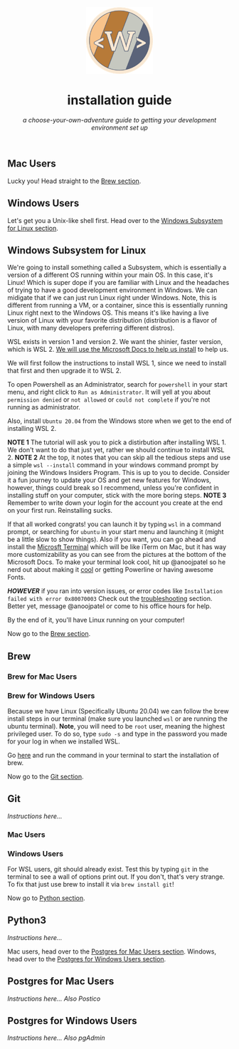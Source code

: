 <p align="center">
<img src="https://github.com/TheWITProject/installation_guide/blob/main/wit-button.png?raw=true" alt="" height="150" width="150"/>
</p>
<h1 align="center">installation guide</h1>
<p align="center"><i>a choose-your-own-adventure guide to getting your development environment set up</i></p>
<br />

## Mac Users
Lucky you! Head straight to the [Brew section](#brew).


## Windows Users
Let's get you a Unix-like shell first. Head over to the [Windows Subsystem for Linux section](#windows-subsystem-for-linux).


## Windows Subsystem for Linux
We're going to install something called a Subsystem, which is essentially a version of a different OS running within your main OS.
In this case, it's Linux! Which is super dope if you are familiar with Linux and the headaches of trying to have a good development 
environment in Windows. We can midigate that if we can just run Linux right under Windows.
Note, this is different from running a VM, or a container, since this is essentially running Linux right next to the Windows OS. This
means it's like having a live version of Linux with your favorite distribution (distribution is a flavor of Linux, with many developers preferring
different distros). 

WSL exists in version 1 and version 2. We want the shinier, faster version, which is WSL 2. 
[We will use the Microsoft Docs to help us install](https://docs.microsoft.com/en-us/windows/wsl/install-win10) to help us.


We will first follow the instructions to install WSL 1, since we need to install that first and then upgrade it to WSL 2.

To open Powershell as an Administrator, search for `powershell` in your start menu, and right click to `Run as Administrator`. It will yell at you about `permission denied`
or `not allowed` or `could not complete` if you're not running as administrator.

Also, install `Ubuntu 20.04` from the Windows store when we get to the end of installing WSL 2.

**NOTE 1** The tutorial will ask you to pick a distirbution after installing WSL 1. We don't want to do that just yet, rather we 
should continue to install WSL 2. 
**NOTE 2** At the top, it notes that you can skip all the tedious steps and use a simple `wsl --install` command in your windows command prompt by joining 
the Windows Insiders Program. This is up to you to decide. Consider it a fun journey to update your OS and get new features for Windows, however, things could break
so I recommend, unless you're confident in installing stuff on your computer, stick with the more boring steps.
**NOTE 3** Remember to write down your login for the account you create at the end on your first run. Reinstalling sucks.

If that all worked congrats! you can launch it by typing `wsl` in a command prompt, or searching for `ubuntu` in your start menu and launching it (might be a little slow to show things).
Also if you want, you can go ahead and install the [Microsft Terminal](https://docs.microsoft.com/en-us/windows/terminal/get-started) which will be like iTerm on Mac, but it has way more customizability as you can see from the pictures
at the bottom of the Microsoft Docs. To make your terminal look cool, hit up @anoojpatel so he nerd out about making it [cool](https://docs.microsoft.com/en-us/windows/terminal/custom-terminal-gallery/custom-schemes) or getting Powerline or having awesome Fonts. 

_**HOWEVER**_ if you ran into version issues, or error codes like `Installation failed with error 0x80070003` Check out the [troubleshooting](https://docs.microsoft.com/en-us/windows/wsl/install-win10#troubleshooting-installation) section. Better yet, message @anoojpatel or come to his office hours for help.

By the end of it, you'll have Linux running on your computer!

Now go to the [Brew section](#brew).


## Brew

### Brew for Mac Users

### Brew for Windows Users
Because we have Linux (Specifically Ubuntu 20.04) we can follow the brew install steps in our terminal (make sure you launched `wsl` or are running the ubuntu terminal).
**Note**, you will need to be `root` user, meaning the highest privileged user. To do so, type `sudo -s` and type in the password you made for your log in when we installed WSL.

Go [here](https://brew.sh/) and run the command in your terminal to start the installation of brew.

Now go to the [Git section](#git).


## Git
_Instructions here..._

### Mac Users

### Windows Users
For WSL users, git should already exist. Test this by typing `git` in the terminal to see a wall of options print out. If you don't, that's very strange. To fix that just use
brew to install it via `brew install git`!

Now go to [Python section](#python3).


## Python3
_Instructions here..._

Mac users, head over to the [Postgres for Mac Users section](#postgres-for-mac-users). Windows, head over to the [Postgres for Windows Users section](#postgres-for-windows-users).


## Postgres for Mac Users
_Instructions here..._
_Also Postico_


## Postgres for Windows Users
_Instructions here..._
_Also pgAdmin_

